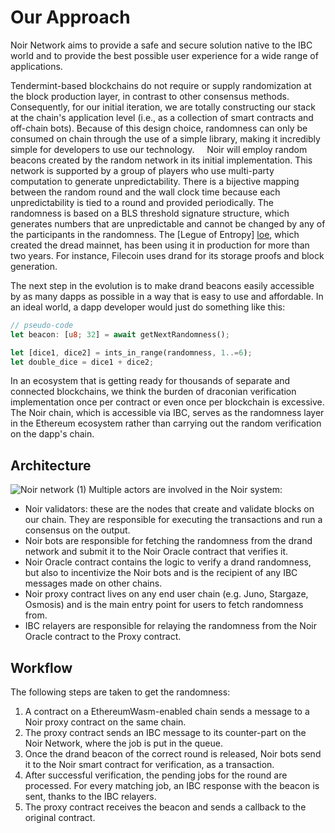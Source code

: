 # Our Approach

Noir Network aims to provide a safe and secure solution native to the IBC world and to provide the best possible user experience for a wide range of applications.

Tendermint-based blockchains do not require or supply randomization at the block production layer, in contrast to other consensus methods. Consequently, for our initial iteration, we are totally constructing our stack at the chain's application level (i.e., as a collection of smart contracts and off-chain bots). Because of this design choice, randomness can only be consumed on chain through the use of a simple library, making it incredibly simple for developers to use our technology.
 
 
Noir will employ random beacons created by the random network in its initial implementation. This network is supported by a group of players who use multi-party computation to generate unpredictability. There is a bijective mapping between the random round and the wall clock time because each unpredictability is tied to a round and provided periodically. The randomness is based on a BLS threshold signature structure, which generates numbers that are unpredictable and cannot be changed by any of the participants in the randomness. The [Legue of Entropy] [loe], which created the dread mainnet, has been using it in production for more than two years. For instance, Filecoin uses drand for its storage proofs and block generation.
 
 



The next step in the evolution is to make drand beacons easily accessible by as many dapps as possible in a way that is easy to use and affordable. In an ideal world, a dapp developer would just do something like this:

```rust
// pseudo-code
let beacon: [u8; 32] = await getNextRandomness();

let [dice1, dice2] = ints_in_range(randomness, 1..=6);
let double_dice = dice1 + dice2;
```

In an ecosystem that is getting ready for thousands of separate and connected blockchains, we think the burden of draconian verification implementation once per contract or even once per blockchain is excessive. The Noir chain, which is accessible via IBC, serves as the randomness layer in the Ethereum ecosystem rather than carrying out the random verification on the dapp's chain.
 
 

## Architecture

![Noir network (1)](https://user-images.githubusercontent.com/119654246/205434748-98454a23-52cd-4dfd-8432-f8741e8603bb.png)
Multiple actors are involved in the Noir system:

- Noir validators: these are the nodes that create and validate blocks on our
  chain. They are responsible for executing the transactions and run a consensus
  on the output.
- Noir bots are responsible for fetching the randomness from the drand network
  and submit it to the Noir Oracle contract that verifies it.
- Noir Oracle contract contains the logic to verify a drand randomness, but also
  to incentivize the Noir bots and is the recipient of any IBC messages made on
  other chains.
- Noir proxy contract lives on any end user chain (e.g. Juno, Stargaze, Osmosis) and is
  the main entry point for users to fetch randomness from.
- IBC relayers are responsible for relaying the randomness from the Noir Oracle
  contract to the Proxy contract.

## Workflow

The following steps are taken to get the randomness:

1. A contract on a EthereumWasm-enabled chain sends a message to a Noir proxy contract on the same chain.
2. The proxy contract sends an IBC message to its counter-part on the Noir Network, where the job is put in the queue.
3. Once the drand beacon of the correct round is released, Noir bots send it to the Noir smart contract for verification, as a transaction.
4. After successful verification, the pending jobs for the round are processed. For every matching job, an IBC response with the beacon is sent, thanks to the IBC relayers.
5. The proxy contract receives the beacon and sends a callback to the original contract.

[drand]: https://drand.love
[loe]: https://en.wikipedia.org/wiki/League_of_entropy
